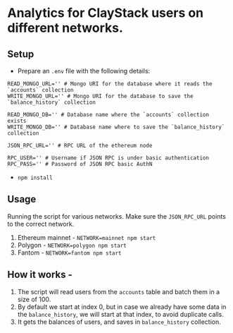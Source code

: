 # Analytics for ClayStack users on different networks.

## Setup

-   Prepare an `.env` file with the following details:

```
READ_MONGO_URL='' # Mongo URI for the database where it reads the `accounts` collection
WRITE_MONGO_URL='' # Mongo URI for the database to save the `balance_history` collection

READ_MONGO_DB='' # Database name where the `accounts` collection exists
WRITE_MONGO_DB='' # Database name where to save the `balance_history` collection

JSON_RPC_URL='' # RPC URL of the ethereum node

RPC_USER='' # Username if JSON RPC is under basic authentication
RPC_PASS='' # Password of JSON RPC basic AuthN

```

-   `npm install`

## Usage

Running the script for various networks. Make sure the `JSON_RPC_URL` points to the correct network.

1. Ethereum mainnet - `NETWORK=mainnet npm start`
1. Polygon - `NETWORK=polygon npm start`
1. Fantom - `NETWORK=fantom npm start`

## How it works - 

1. The script will read users from the `accounts` table and batch them in a size of 100.
2. By default we start at index 0, but in case we already have some data in the `balance_history`, we will start at that index, to avoid duplicate calls.
3. It gets the balances of users, and saves in `balance_history` collection.
